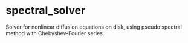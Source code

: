 # spectral_solver
Solver for nonlinear diffusion equations on disk, using pseudo spectral method with Chebyshev-Fourier series.
